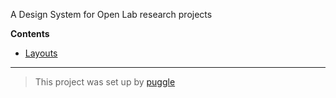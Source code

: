 A Design System for Open Lab research projects

**Contents**

- [Layouts](src/layout)

---

> This project was set up by [puggle](https://npm.im/puggle)
